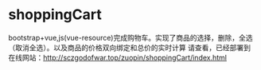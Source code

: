 # shoppingCart
bootstrap+vue,js(vue-resource)完成购物车。实现了商品的选择，删除，全选（取消全选）。以及商品的价格双向绑定和总价的实时计算
请查看，已经部署到 在线网站：http://sczgodofwar.top/zuopin/shoppingCart/index.html
